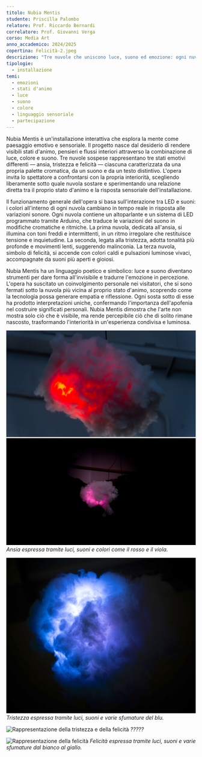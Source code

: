 ```yaml
---
titolo: Nubia Mentis
studente: Priscilla Palombo
relatore: Prof. Riccardo Bernardi
correlatore: Prof. Giovanni Verga 
corso: Media Art
anno_accademico: 2024/2025
copertina: Felicità-2.jpeg
descrizione: "Tre nuvole che uniscono luce, suono ed emozione: ogni nuvola riflette uno stato d'animo e lo spettatore è invitato a sostare sotto quella che più lo rappresenta."
tipologie:
  - installazione
temi:
  - emozioni
  - stati d'animo 
  - luce
  - suono
  - colore
  - linguaggio sensoriale
  - partecipazione
---
```



Nubia Mentis è un'installazione interattiva che esplora la mente come paesaggio emotivo e sensoriale. Il progetto nasce dal desiderio di rendere visibili stati d'animo, pensieri e flussi interiori attraverso la combinazione di luce, colore e suono. Tre nuvole sospese rappresentano tre stati emotivi differenti — ansia, tristezza e felicità — ciascuna caratterizzata da una propria palette cromatica, da un suono e da un testo distintivo. L'opera invita lo spettatore a confrontarsi con la propria interiorità, scegliendo liberamente sotto quale nuvola sostare e sperimentando una relazione diretta tra il proprio stato d'animo e la risposta sensoriale dell'installazione.

Il funzionamento generale dell'opera si basa sull'interazione tra LED e suoni: i colori all'interno di ogni nuvola cambiano in tempo reale in risposta alle variazioni sonore. Ogni nuvola contiene un altoparlante e un sistema di LED programmato tramite Arduino, che traduce le variazioni del suono in modifiche cromatiche e ritmiche. La prima nuvola, dedicata all'ansia, si illumina con toni freddi e intermittenti, in un ritmo irregolare che restituisce tensione e inquietudine. La seconda, legata alla tristezza, adotta tonalità più profonde e movimenti lenti, suggerendo malinconia. La terza nuvola, simbolo di felicità, si accende con colori caldi e pulsazioni luminose vivaci, accompagnate da suoni più aperti e gioiosi.

 Nubia Mentis ha un linguaggio poetico e simbolico: luce e suono diventano strumenti per dare forma all'invisibile e tradurre l'emozione in percezione. L'opera ha suscitato un coinvolgimento personale nei visitatori, che si sono fermati sotto la nuvola più vicina al proprio stato d'animo, scoprendo come la tecnologia possa generare empatia e riflessione. Ogni sosta sotto di esse ha prodotto interpretazioni uniche, confermando l'importanza dell'apofenia nel costruire significati personali. Nubia Mentis dimostra che l'arte non mostra solo ciò che è visibile, ma rende percepibile ciò che di solito rimane nascosto, trasformando l'interiorità in un'esperienza condivisa e luminosa. 

![Rappresentazione dell'ansia](Ansia.jpeg)
![Rappresentazione dell'ansia](Ansia-2.jpeg)
*Ansia espressa tramite luci, suoni e  colori come il rosso e il viola.*

![Rappresentazione della tristezza](Tristezza.jpeg)
*Tristezza espressa tramite luci, suoni e varie sfumature del blu.*

![Rappresentazione della tristezza e della felicità](Tristezza_e_felicità.jpeg)
*?????*

![Rappresentazione della felicità](Felicità.jpeg)
*Felicità espressa tramite luci, suoni e varie sfumature dal bianco al giallo.*
